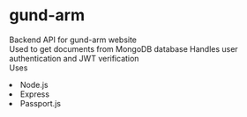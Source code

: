 # gund-arm
Backend API for gund-arm website    
Used to get documents from MongoDB database 
Handles user authentication and JWT verification    
Uses  
<li>Node.js</li>
<li>Express</li>
<li>Passport.js</li>